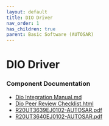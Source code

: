 ```yaml
---
layout: default
title: DIO Driver
nav_order: 1
has_children: true
parent: Basic Software (AUTOSAR)
---
```

# DIO Driver
### Component Documentation

- [Dio Integration Manual.md](doc/Dio%20Integration%20Manual.md)
- [Dio Peer Review Checklist.html](doc/Dio%20Peer%20Review%20Checklist.html)
- [R20UT3639EJ0102-AUTOSAR.pdf](doc/R20UT3639EJ0102-AUTOSAR.pdf)
- [R20UT3640EJ0102-AUTOSAR.pdf](doc/R20UT3640EJ0102-AUTOSAR.pdf)

